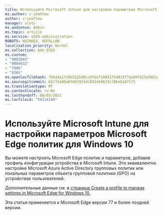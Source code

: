 ```yaml
---
title: Используйте Microsoft Intune для настройки параметров Microsoft Edge политик для Windows 10
ms.author: v-jmathew
author: v-jmathew
manager: scotv
ms.audience: Admin
ms.topic: article
ms.service: o365-administration
ROBOTS: NOINDEX, NOFOLLOW
localization_priority: Normal
ms.collection: Adm_O365
ms.custom:
- "9003843"
- "9004632"
- "7096"
- "8365"
ms.openlocfilehash: 7b044a17c06522bd0cc97eef10841754833f7ae04fb25e9951c1d9df7e93f6f9
ms.sourcegitcommit: b5f7da89a650d2915dc652449623c78be6247175
ms.translationtype: MT
ms.contentlocale: ru-RU
ms.lasthandoff: 08/05/2021
ms.locfileid: "54114149"
---
```

# <a name="use-microsoft-intune-to-configure-microsoft-edge-policy-settings-for-windows-10"></a>Используйте Microsoft Intune для настройки параметров Microsoft Edge политик для Windows 10

Вы можете настроить Microsoft Edge политик и параметров, добавив профиль конфигурации устройства в Microsoft Intune. Это эквивалентно настройке Microsoft Azure Active Directory групповых политик или локальных параметров объекта групповой политики (GPO) на устройствах пользователей.

Дополнительные данные см. в [странице Create a profile to manage settings in Microsoft Edge for Windows 10.](https://go.microsoft.com/fwlink/?linkid=2133700)

Эта статья применяется к Microsoft Edge версии 77 и более поздней версии.
